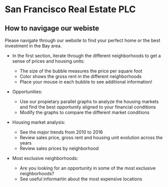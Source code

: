 # San Francisco Real Estate PLC
## How to navigage our webiste

Please navigate through our website to find your perfect home or the best investment in the Bay area.

- In the first section, iterate through the different neighborhoods to get a sense of prices and housing units:
    - The size of the bubble measures the price per square foot
    - Color shows the gross rent in the different neighborhoods
    - Place your mouse in each bubble to see additional information!
    
- Opportunities:
    - Use our propietary parallel graphs to analyze the housing markets and find the best opportunity aligned to your financial conditions
    - Modify the graphs to compare the different market conditions
    
- Housing market analysis:
     - See the major trends from 2010 to 2016
     - Review sales price, gross rent and housing unit evolution across the years
     - Review sales prices by neighborhood
  
- Most exclusive neighborhoods:
    - Are you looking for an opportunity in some of the most exclusive neighborhoods?
    - See useful informartin about the most expensive locations
     